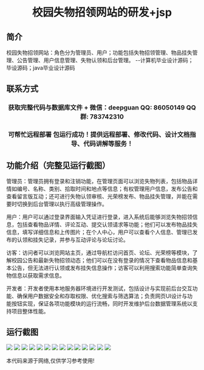 <p><h1 align="center">校园失物招领网站的研发+jsp</h1></p>

## 简介
校园失物招领网站：角色分为管理员、用户；功能包括失物招领管理、物品挂失管理、公告管理、用户信息管理、失物认领和后台管理。    --计算机毕业设计源码；毕设源码；java毕业设计源码


## 联系方式
<p><h3 align="center">获取完整代码与数据库文件 + 微信：deepguan QQ: 86050149 QQ群: 783742310</h3></p>
<p><h3 align="center">可帮忙远程部署 包运行成功！提供远程部署、修改代码、设计文档指导、代码讲解等服务！</h3></p>

## 功能介绍（完整见运行截图）
管理员：管理员拥有登录和注销功能，在管理页面可以浏览失物列表，包括物品详情如编号、名称、类别、拾取时间和地点等信息；有权管理用户信息，发布公告和查看留言版互动；还可进行失物认领审核、光荣榜发布、物品挂失管理，并能在需要时切换到后台管理以执行高级管理操作。

用户：用户可以通过登录界面输入凭证进行登录，进入系统后能够浏览失物招领信息，包括查看物品详情、评论互动、提交认领请求等功能；他们可以发布物品挂失信息，填写详细信息和上传图片；在个人中心，用户可以查看个人信息、管理已发布的认领和挂失记录，并参与互动评论与论坛讨论。

访客：访问者可以浏览网站主页，通过导航栏访问首页、论坛、光荣榜等模块，了解校园公告和最新失物招领动态；他们可以在没有登录的情况下查看物品信息和基本公告，但无法进行认领或发布挂失信息操作；访客可以利用搜索功能简单查询失物信息以获取需求信息。

开发者：开发者使用本地服务器环境进行开发测试，包括设计与实现前后台交互功能、确保用户数据安全和存取权限、优化搜索与筛选算法；负责网页UI设计与功能按钮实现，保证各项功能模块的运行流畅，同时开发维护后台数据管理系统以支持项目整体性能。


## 运行截图
![](https://bs-1329754181.cos.ap-shanghai.myqcloud.com/ssm/CampusLostAndFoundWebsite/img/001.jpg)
![](https://bs-1329754181.cos.ap-shanghai.myqcloud.com/ssm/CampusLostAndFoundWebsite/img/002.jpg)
![](https://bs-1329754181.cos.ap-shanghai.myqcloud.com/ssm/CampusLostAndFoundWebsite/img/003.jpg)
![](https://bs-1329754181.cos.ap-shanghai.myqcloud.com/ssm/CampusLostAndFoundWebsite/img/004.jpg)
![](https://bs-1329754181.cos.ap-shanghai.myqcloud.com/ssm/CampusLostAndFoundWebsite/img/005.jpg)
![](https://bs-1329754181.cos.ap-shanghai.myqcloud.com/ssm/CampusLostAndFoundWebsite/img/006.jpg)
![](https://bs-1329754181.cos.ap-shanghai.myqcloud.com/ssm/CampusLostAndFoundWebsite/img/007.jpg)
![](https://bs-1329754181.cos.ap-shanghai.myqcloud.com/ssm/CampusLostAndFoundWebsite/img/008.jpg)
![](https://bs-1329754181.cos.ap-shanghai.myqcloud.com/ssm/CampusLostAndFoundWebsite/img/009.jpg)
![](https://bs-1329754181.cos.ap-shanghai.myqcloud.com/ssm/CampusLostAndFoundWebsite/img/010.jpg)
![](https://bs-1329754181.cos.ap-shanghai.myqcloud.com/ssm/CampusLostAndFoundWebsite/img/011.jpg)
![](https://bs-1329754181.cos.ap-shanghai.myqcloud.com/ssm/CampusLostAndFoundWebsite/img/012.jpg)
![](https://bs-1329754181.cos.ap-shanghai.myqcloud.com/ssm/CampusLostAndFoundWebsite/img/013.jpg)
![](https://bs-1329754181.cos.ap-shanghai.myqcloud.com/ssm/CampusLostAndFoundWebsite/img/014.jpg)

<p>本代码来源于网络,仅供学习参考使用!</p>
